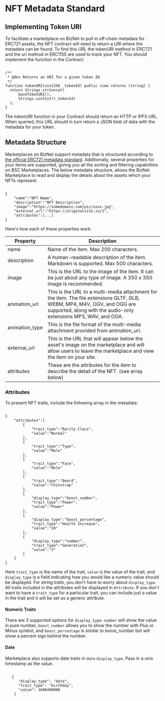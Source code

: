 # NFT Metadata Standard

## Implementing Token URI

To facilitate a marketplace on BizNet to pull in off-chain metadata for ERC721 assets, 
the NFT contract will need to return a URI where the metadata can be found. 
To find this URI, the tokenURI method in ERC721 and the uri method in ERC1155 are used to track your NFT. You should implement the function in the Contract:

```

/**
 * @dev Returns an URI for a given token ID
 */
function tokenURI(uint256 _tokenId) public view returns (string) {
  return Strings.strConcat(
      baseTokenURI(),
      Strings.uint2str(_tokenId)
  );
}

```

The tokenURI function in your Contract should return an HTTP or IPFS URL. When queried, this URL should in turn return a JSON blob of data with the metadata for your token.

## Metadata Structure

Marketplaces on BizNet support metadata that is structured according to [the official ERC721 metadata standard](https://github.com/ethereum/EIPs/blob/master/EIPS/eip-721.md). Additionally, several properties for your items are supported, giving you all the sorting and filtering capabilities on BSC Marketplaces.
The below metadata structure, allows the BizNet Marketplace to read and display the details about the assets which your NFTs represent.

```

{
    "name":"NFT Name",
    "description":"NFT Description",
    "image":"https://somedomain.com/pic/xxxx.jpg",
    "external_url":"https://originalsite.io/2",
    "attributes":[...]
}

```

Here's how each of these properties work:

| Property         | Description                                                                                                                                                                                  |
|------------------|----------------------------------------------------------------------------------------------------------------------------------------------------------------------------------------------|
|     name         | Name of the item. Max 200 characters.                                                                                                                                                        |
| description      | A human-readable description of the item. Markdown is supported. Max 500 characters.                                                                                                         |
| image            | This is the URL to the image of the item. It can be just about any type of image. A 350 x 350 image is recommended.                                                                             |
| animation_url    | This is the URL to a multi-media attachment for the item. The file extensions GLTF, GLB, WEBM, MP4, M4V, OGV, and OGG are supported, along with the audio-only extensions MP3, WAV, and OGA. |
| animation_type   | This is the file format of the multi-media attachment provided from animation_url.                                                                                                           |
| external_url     | This is the URL that will appear below the asset's image on the marketplace and will allow users to leave the marketplace and view the item on your site.                                    |
| attributes       | These are the attributes for the item to describe the detail of the NFT. (see array below)                                                                                                   |

### Attributes
To present NFT traits, include the following array in the metadata:

```

{
    "attributes":[
        {
            "trait_type":"Rarity Class",
            "value":"Normal"
        },
        {
            "trait_type":"Type",
            "value":"Male"
        },
        {
            "trait_type":"Face",
            "value":"Mole"
        },
        {
            "trait_type":"Beard",
            "value":"Chinstrap"
        },
        {
            "display_type":"boost_number",
            "trait_type":"Power",
            "value":"Power"
        },
        {
            "display_type":"boost_percentage",
            "trait_type":"Health Increase",
            "value":"20"
        },
        {
            "display_type":"number",
            "trait_type":"Generation",
            "value":"3"
        }
    ]
}

```

Here `trait_type` is the name of the trait, `value` is the value of the trait, and `display_type` is a field indicating how you would like a numeric value should be displayed. For string traits, you don't have to worry about `display_type`.
All traits included in the attributes will be displayed in `Attribute`.
If you don't want to have a `trait_type` for a particular trait, you can include just a value in the trait and it will be set as a generic attribute.

#### Numeric Traits
There are 3 supported options for `display_type`: `number` will show the value in pure number, `boost_number` allows you to show the number with Plus or Minus symbol, and `boost_percentage` is similar to boost_number but will show a percent sign behind the number.

#### Date
Marketplace also supports date traits in `date` `display_type`. Pass in a unix timestamp as the value.

```

   {
      "display_type": "date", 
      "trait_type": "birthday", 
      "value": 1608490000
    }
    
```